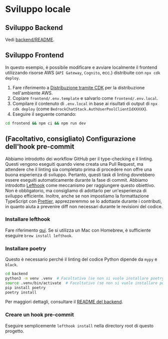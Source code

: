 # Sviluppo locale

## Sviluppo Backend

Vedi [backend/README](../backend/README_it-IT.md).

## Sviluppo Frontend

In questo esempio, è possibile modificare e avviare localmente il frontend utilizzando risorse AWS (`API Gateway`, `Cognito`, ecc.) distribuite con `npx cdk deploy`.

1. Fare riferimento a [Distribuzione tramite CDK](../README.md#deploy-using-cdk) per la distribuzione nell'ambiente AWS.
2. Copiare `frontend/.env.template` e salvarlo come `frontend/.env.local`.
3. Compilare il contenuto di `.env.local` in base ai risultati di output di `npx cdk deploy` (come `BedrockChatStack.AuthUserPoolClientIdXXXXX`).
4. Eseguire il seguente comando:

```zsh
cd frontend && npm ci && npm run dev
```

## (Facoltativo, consigliato) Configurazione dell'hook pre-commit

Abbiamo introdotto dei workflow GitHub per il type-checking e il linting. Questi vengono eseguiti quando viene creata una Pull Request, ma attendere che il linting sia completato prima di procedere non offre una buona esperienza di sviluppo. Pertanto, questi task di linting dovrebbero essere eseguiti automaticamente durante la fase di commit. Abbiamo introdotto [Lefthook](https://github.com/evilmartians/lefthook?tab=readme-ov-file#install) come meccanismo per raggiungere questo obiettivo. Non è obbligatorio, ma consigliamo di adottarlo per un'esperienza di sviluppo efficiente. Inoltre, anche se non impostiamo la formattazione TypeScript con [Prettier](https://prettier.io/), apprezzeremmo se lo adottaste durante i contributi, in quanto aiuta a prevenire diff non necessari durante le revisioni del codice.

### Installare lefthook

Fare riferimento [qui](https://github.com/evilmartians/lefthook#install). Se si utilizza un Mac con Homebrew, è sufficiente eseguire `brew install lefthook`.

### Installare poetry

Questo è necessario perché il linting del codice Python dipende da `mypy` e `black`.

```sh
cd backend
python3 -m venv .venv  # Facoltativo (se non si vuole installare poetry nell'ambiente)
source .venv/bin/activate  # Facoltativo (se non si vuole installare poetry nell'ambiente)
pip install poetry
poetry install
```

Per maggiori dettagli, consultare il [README del backend](../backend/README_it-IT.md).

### Creare un hook pre-commit

Eseguire semplicemente `lefthook install` nella directory root di questo progetto.